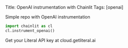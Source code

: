 Title: OpenAI instrumentation with Chainlit
Tags: [openai]

Simple repo with OpenAI instrumentation

```py
import chainlit as cl
cl.instrument_openai()
```

Get your Literal API key at cloud.getliteral.ai